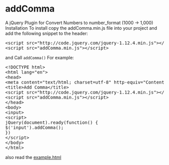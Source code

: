 # addComma
A jQuery Plugin for Convert Numbers to number_format (1000 -> 1,000)
Installation
To install copy the addComma.min.js file into your project and add the following snippet to the header:
<pre>
&lt;script src="http://code.jquery.com/jquery-1.12.4.min.js"&gt;&lt;/script&gt;
&lt;script src="addComma.min.js"&gt;&lt;/script&gt;
</pre>
and Call <code>addComma()</code> 
For example:
<pre>&lt;!DOCTYPE html&gt;
&lt;html lang="en"&gt;
&lt;head&gt;
&lt;meta content="text/html; charset=utf-8" http-equiv="Content-Type"&gt;
&lt;title&gt;Add Comma&lt;/title&gt;
&lt;script src="http://code.jquery.com/jquery-1.12.4.min.js"&gt;&lt;/script&gt;
&lt;script src="addComma.min.js"&gt;&lt;/script&gt;
&lt;/head&gt;
&lt;body&gt;
&lt;input&gt;
&lt;script&gt;
jQuery(document).ready(function() {
$('input').addComma();
})
&lt;/script&gt;
&lt;/body&gt;
&lt;/html&gt;</pre>
also read the <a href="example.html">example.html</a>
